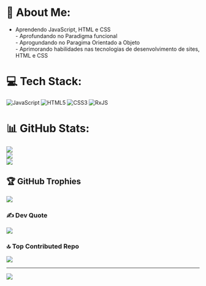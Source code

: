 # 💫 About Me:
- Aprendendo JavaScript, HTML e CSS<br>- Aprofundando no Paradigma funcional<br>- Aprogundando no Paragima Orientado a Objeto<br>- Aprimorando habilidades nas tecnologias de desenvolvimento de sites, HTML e CSS


# 💻 Tech Stack:
![JavaScript](https://img.shields.io/badge/javascript-%23323330.svg?style=for-the-badge&logo=javascript&logoColor=%23F7DF1E) ![HTML5](https://img.shields.io/badge/html5-%23E34F26.svg?style=for-the-badge&logo=html5&logoColor=white) ![CSS3](https://img.shields.io/badge/css3-%231572B6.svg?style=for-the-badge&logo=css3&logoColor=white) ![RxJS](https://img.shields.io/badge/rxjs-%23B7178C.svg?style=for-the-badge&logo=reactivex&logoColor=white)
# 📊 GitHub Stats:
![](https://github-readme-stats.vercel.app/api?username=jrNaldo&theme=nightowl&hide_border=false&include_all_commits=false&count_private=false)<br/>
![](https://nirzak-streak-stats.vercel.app/?user=jrNaldo&theme=nightowl&hide_border=false)<br/>
![](https://github-readme-stats.vercel.app/api/top-langs/?username=jrNaldo&theme=nightowl&hide_border=false&include_all_commits=false&count_private=false&layout=compact)

## 🏆 GitHub Trophies
![](https://github-profile-trophy.vercel.app/?username=jrNaldo&theme=radical&no-frame=false&no-bg=false&margin-w=4)

### ✍️ Dev Quote
![](https://quotes-github-readme.vercel.app/api?type=horizontal&theme=radical)

### 🔝 Top Contributed Repo
![](https://github-contributor-stats.vercel.app/api?username=jrNaldo&limit=5&theme=dark&combine_all_yearly_contributions=true)

---
[![](https://visitcount.itsvg.in/api?id=jrNaldo&icon=5&color=12)](https://visitcount.itsvg.in)

<!-- Proudly created with GPRM ( https://gprm.itsvg.in ) -->
